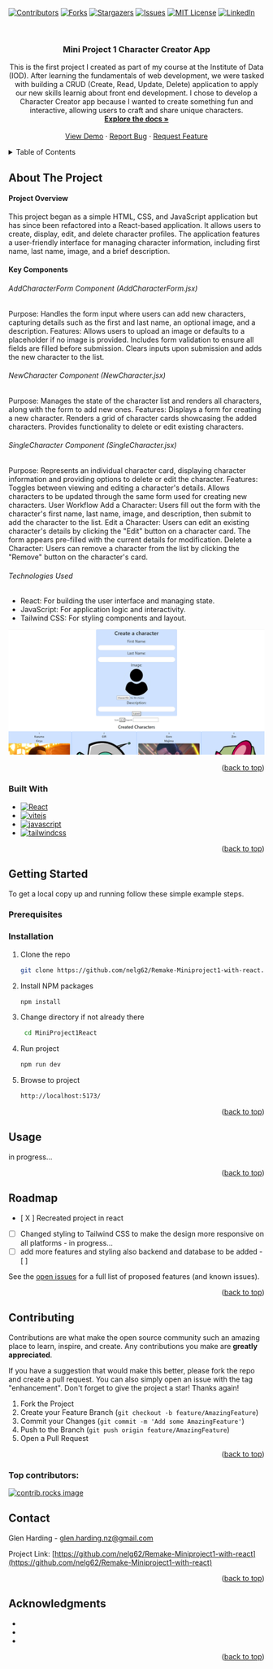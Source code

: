 <a id="readme-top"></a>

[![Contributors][contributors-shield]][contributors-url]
[![Forks][forks-shield]][forks-url]
[![Stargazers][stars-shield]][stars-url]
[![Issues][issues-shield]][issues-url]
[![MIT License][license-shield]][license-url]
[![LinkedIn][linkedin-shield]][linkedin-url]

<!-- PROJECT LOGO -->
<br />
<div align="center">
  <a href="https://github.com/nelg62/Remake-Miniproject1-with-react">
    <!-- <img src="images/logo.png" alt="Logo" width="80" height="80"> -->
  </a>

<h3 align="center">Mini Project 1 Character Creator App</h3>

  <p align="center">
    This is the first project I created as part of my course at the Institute of Data (IOD). After learning the fundamentals of web development, we were tasked with building a CRUD (Create, Read, Update, Delete) application to apply our new skills learnig about front end development. I chose to develop a Character Creator app because I wanted to create something fun and interactive, allowing users to craft and share unique characters.

<br />
<a href="https://github.com/nelg62/Remake-Miniproject1-with-react"><strong>Explore the docs »</strong></a>
<br />
<br />
<a href="https://66b3ecc9cf2c55362d4faea2--endearing-gnome-6ad42e.netlify.app/">View Demo</a>
·
<a href="https://github.com/nelg62/Remake-Miniproject1-with-react/issues/new?labels=bug&template=bug-report---.md">Report Bug</a>
·
<a href="https://github.com/nelg62/Remake-Miniproject1-with-react/issues/new?labels=enhancement&template=feature-request---.md">Request Feature</a>

  </p>
</div>

<!-- TABLE OF CONTENTS -->
<details>
  <summary>Table of Contents</summary>
  <ol>
    <li>
      <a href="#about-the-project">About The Project</a>
      <ul>
        <li><a href="#built-with">Built With</a></li>
      </ul>
    </li>
    <li>
      <a href="#getting-started">Getting Started</a>
      <ul>
        <li><a href="#prerequisites">Prerequisites</a></li>
        <li><a href="#installation">Installation</a></li>
      </ul>
    </li>
    <li><a href="#usage">Usage</a></li>
    <li><a href="#roadmap">Roadmap</a></li>
    <li><a href="#contributing">Contributing</a></li>
    <li><a href="#license">License</a></li>
    <li><a href="#contact">Contact</a></li>
    <li><a href="#acknowledgments">Acknowledgments</a></li>
  </ol>
</details>

<!-- ABOUT THE PROJECT -->

## About The Project

<h4>Project Overview</h4>
This project began as a simple HTML, CSS, and JavaScript application but has since been refactored into a React-based application. It allows users to create, display, edit, and delete character profiles. The application features a user-friendly interface for managing character information, including first name, last name, image, and a brief description.

<h4>Key Components</h4>
<h6>AddCharacterForm Component (AddCharacterForm.jsx)</h6>
Purpose: Handles the form input where users can add new characters, capturing details such as the first and last name, an optional image, and a description.
Features:
Allows users to upload an image or defaults to a placeholder if no image is provided.
Includes form validation to ensure all fields are filled before submission.
Clears inputs upon submission and adds the new character to the list.
<h6>NewCharacter Component (NewCharacter.jsx)</h6>
Purpose: Manages the state of the character list and renders all characters, along with the form to add new ones.
Features:
Displays a form for creating a new character.
Renders a grid of character cards showcasing the added characters.
Provides functionality to delete or edit existing characters.
<h6>SingleCharacter Component (SingleCharacter.jsx)</h6>
Purpose: Represents an individual character card, displaying character information and providing options to delete or edit the character.
Features:
Toggles between viewing and editing a character's details.
Allows characters to be updated through the same form used for creating new characters.
User Workflow
Add a Character: Users fill out the form with the character's first name, last name, image, and description, then submit to add the character to the list.
Edit a Character: Users can edit an existing character's details by clicking the "Edit" button on a character card. The form appears pre-filled with the current details for modification.
Delete a Character: Users can remove a character from the list by clicking the "Remove" button on the character's card.
<h6>Technologies Used</h6>
<ul>
<li>React: For building the user interface and managing state.</li>
<li>JavaScript: For application logic and interactivity.</li>
<li>Tailwind CSS: For styling components and layout.</li>
</ul>

[![Product Name Screen Shot][product-screenshot]](https://66b3ecc9cf2c55362d4faea2--endearing-gnome-6ad42e.netlify.app/)

<p align="right">(<a href="#readme-top">back to top</a>)</p>

### Built With

- [![React][React.js]][React-url]
- [![vitejs][vitejs.dev]][vitejs-url]
- [![javascript][javascript.com]][javascript-url]
- [![tailwindcss][tailwindcss.com]][tailwindcss-url]

<p align="right">(<a href="#readme-top">back to top</a>)</p>

<!-- GETTING STARTED -->

## Getting Started

To get a local copy up and running follow these simple example steps.

### Prerequisites

### Installation

1. Clone the repo
   ```sh
   git clone https://github.com/nelg62/Remake-Miniproject1-with-react.git
   ```
2. Install NPM packages
   ```sh
   npm install
   ```
3. Change directory if not already there

   ```sh
    cd MiniProject1React
   ```

4. Run project
   ```sh
   npm run dev
   ```
5. Browse to project
   ```sh
   http://localhost:5173/
   ```

<p align="right">(<a href="#readme-top">back to top</a>)</p>

<!-- USAGE EXAMPLES -->

## Usage

in progress...

<!-- Use this space to show useful examples of how a project can be used. Additional screenshots, code examples and demos work well in this space. You may also link to more resources. -->

<!-- _For more examples, please refer to the [Documentation](https://example.com)_ -->

<p align="right">(<a href="#readme-top">back to top</a>)</p>

<!-- ROADMAP -->

## Roadmap

- [ X ] Recreated project in react
- [ ] Changed styling to Tailwind CSS to make the design more responsive on all platforms - in progress...
- [ ] add more features and styling also backend and database to be added - [ ]

See the [open issues](https://github.com/nelg62/Remake-Miniproject1-with-react/issues) for a full list of proposed features (and known issues).

<p align="right">(<a href="#readme-top">back to top</a>)</p>

<!-- CONTRIBUTING -->

## Contributing

Contributions are what make the open source community such an amazing place to learn, inspire, and create. Any contributions you make are **greatly appreciated**.

If you have a suggestion that would make this better, please fork the repo and create a pull request. You can also simply open an issue with the tag "enhancement".
Don't forget to give the project a star! Thanks again!

1. Fork the Project
2. Create your Feature Branch (`git checkout -b feature/AmazingFeature`)
3. Commit your Changes (`git commit -m 'Add some AmazingFeature'`)
4. Push to the Branch (`git push origin feature/AmazingFeature`)
5. Open a Pull Request

<p align="right">(<a href="#readme-top">back to top</a>)</p>

### Top contributors:

<a href="https://github.com/nelg62/Remake-Miniproject1-with-react/graphs/contributors">
  <img src="https://contrib.rocks/image?repo=nelg62/Remake-Miniproject1-with-react" alt="contrib.rocks image" />
</a>

<!-- LICENSE -->

<!-- ## License

Distributed under the MIT License. See `LICENSE.txt` for more information.

<p align="right">(<a href="#readme-top">back to top</a>)</p> -->

<!-- CONTACT -->

## Contact

Glen Harding - glen.harding.nz@gmail.com

Project Link: [https://github.com/nelg62/Remake-Miniproject1-with-react](https://github.com/nelg62/Remake-Miniproject1-with-react)

<p align="right">(<a href="#readme-top">back to top</a>)</p>

<!-- ACKNOWLEDGMENTS -->

## Acknowledgments

- []()
- []()
- []()

<p align="right">(<a href="#readme-top">back to top</a>)</p>

<!-- MARKDOWN LINKS & IMAGES -->
<!-- https://www.markdownguide.org/basic-syntax/#reference-style-links -->

[contributors-shield]: https://img.shields.io/github/contributors/nelg62/Remake-Miniproject1-with-react.svg?style=for-the-badge
[contributors-url]: https://github.com/nelg62/Remake-Miniproject1-with-react/graphs/contributors
[forks-shield]: https://img.shields.io/github/forks/nelg62/Remake-Miniproject1-with-react.svg?style=for-the-badge
[forks-url]: https://github.com/nelg62/Remake-Miniproject1-with-react/network/members
[stars-shield]: https://img.shields.io/github/stars/nelg62/Remake-Miniproject1-with-react.svg?style=for-the-badge
[stars-url]: https://github.com/nelg62/Remake-Miniproject1-with-react/stargazers
[issues-shield]: https://img.shields.io/github/issues/nelg62/Remake-Miniproject1-with-react.svg?style=for-the-badge
[issues-url]: https://github.com/nelg62/Remake-Miniproject1-with-react/issues
[license-shield]: https://img.shields.io/github/license/nelg62/Remake-Miniproject1-with-react.svg?style=for-the-badge
[license-url]: https://github.com/nelg62/Remake-Miniproject1-with-react/blob/master/LICENSE.txt
[linkedin-shield]: https://img.shields.io/badge/-LinkedIn-black.svg?style=for-the-badge&logo=linkedin&colorB=555
[linkedin-url]: https://linkedin.com/in/glen-harding-5a1317114
[product-screenshot]: MiniProject1React/public/MiniProject1mainpage.png
[Next.js]: https://img.shields.io/badge/next.js-000000?style=for-the-badge&logo=nextdotjs&logoColor=white
[Next-url]: https://nextjs.org/
[React.js]: https://img.shields.io/badge/React-20232A?style=for-the-badge&logo=react&logoColor=61DAFB
[React-url]: https://reactjs.org/
[Vue.js]: https://img.shields.io/badge/Vue.js-35495E?style=for-the-badge&logo=vuedotjs&logoColor=4FC08D
[Vue-url]: https://vuejs.org/
[Angular.io]: https://img.shields.io/badge/Angular-DD0031?style=for-the-badge&logo=angular&logoColor=white
[Angular-url]: https://angular.io/
[Svelte.dev]: https://img.shields.io/badge/Svelte-4A4A55?style=for-the-badge&logo=svelte&logoColor=FF3E00
[Svelte-url]: https://svelte.dev/
[Laravel.com]: https://img.shields.io/badge/Laravel-FF2D20?style=for-the-badge&logo=laravel&logoColor=white
[Laravel-url]: https://laravel.com
[Bootstrap.com]: https://img.shields.io/badge/Bootstrap-563D7C?style=for-the-badge&logo=bootstrap&logoColor=white
[Bootstrap-url]: https://getbootstrap.com
[JQuery.com]: https://img.shields.io/badge/jQuery-0769AD?style=for-the-badge&logo=jquery&logoColor=white
[JQuery-url]: https://jquery.com
[vitejs.dev]: https://img.shields.io/badge/vite-646CFF?style=for-the-badge&logo=vite&logoColor=white
[vitejs-url]: https://vitejs.dev/
[javascript-url]: https://www.javascript.com/
[javascript.com]: https://img.shields.io/badge/javascript-F7DF1E?style=for-the-badge&logo=javascript&logoColor=black
[tailwindcss-url]: https://tailwindcss.com/
[tailwindcss.com]: https://img.shields.io/badge/tailwindcss-06B6D4?style=for-the-badge&logo=tailwindcss&logoColor=white
